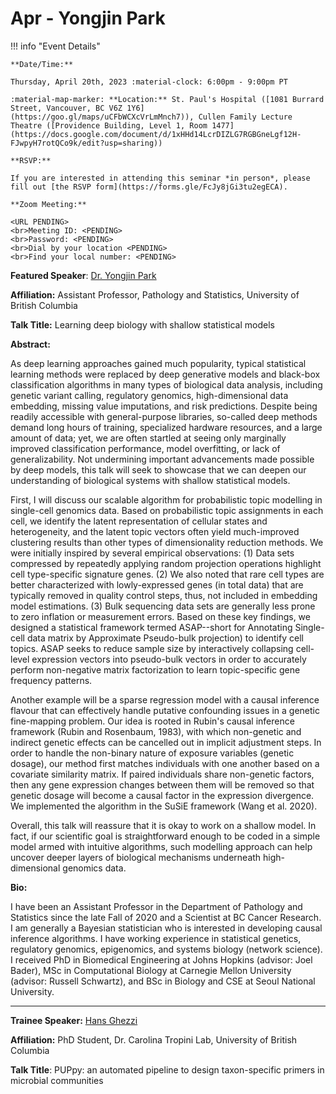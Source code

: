 # Apr - Yongjin Park

!!! info "Event Details"

    **Date/Time:**

    Thursday, April 20th, 2023 :material-clock: 6:00pm - 9:00pm PT

    :material-map-marker: **Location:** St. Paul's Hospital ([1081 Burrard Street, Vancouver, BC V6Z 1Y6](https://goo.gl/maps/uCFbWCXcVrLmMnch7)), Cullen Family Lecture Theatre ([Providence Building, Level 1, Room 1477](https://docs.google.com/document/d/1xHHd14LcrDIZLG7RGBGneLgf12H-FJwpyH7rotQCo9k/edit?usp=sharing))

    **RSVP:**

    If you are interested in attending this seminar *in person*, please fill out [the RSVP form](https://forms.gle/FcJy8jGi3tu2egECA).

    **Zoom Meeting:**

    <URL PENDING>
    <br>Meeting ID: <PENDING>
    <br>Password: <PENDING>
    <br>Dial by your location <PENDING>
    <br>Find your local number: <PENDING>

**Featured Speaker**: [Dr. Yongjin Park](https://ypark.github.io/)

**Affiliation:** Assistant Professor, Pathology and Statistics, University of British Columbia

**Talk Title:** Learning deep biology with shallow statistical models

**Abstract:**

As deep learning approaches gained much popularity, typical statistical learning methods were replaced by deep generative models and black-box classification algorithms in many types of biological data analysis, including genetic variant calling, regulatory genomics, high-dimensional data embedding, missing value imputations, and risk predictions. Despite being readily accessible with general-purpose libraries, so-called deep methods demand long hours of training, specialized hardware resources, and a large amount of data; yet, we are often startled at seeing only marginally improved classification performance, model overfitting, or lack of generalizability. Not undermining important advancements made possible by deep models, this talk will seek to showcase that we can deepen our understanding of biological systems with shallow statistical models.

First, I will discuss our scalable algorithm for probabilistic topic modelling in single-cell genomics data. Based on probabilistic topic assignments in each cell, we identify the latent representation of cellular states and heterogeneity, and the latent topic vectors often yield much-improved clustering results than other types of dimensionality reduction methods. We were initially inspired by several empirical observations: (1) Data sets compressed by repeatedly applying random projection operations highlight cell type-specific signature genes. (2) We also noted that rare cell types are better characterized with lowly-expressed genes (in total data) that are typically removed in quality control steps, thus, not included in embedding model estimations. (3) Bulk sequencing data sets are generally less prone to zero inflation or measurement errors. Based on these key findings, we designed a statistical framework termed ASAP--short for Annotating Single-cell data matrix by Approximate Pseudo-bulk projection) to identify cell topics. ASAP seeks to reduce sample size by interactively collapsing cell-level expression vectors into pseudo-bulk vectors in order to accurately perform non-negative matrix factorization to learn topic-specific gene frequency patterns.

Another example will be a sparse regression model with a causal inference flavour that can effectively handle putative confounding issues in a genetic fine-mapping problem. Our idea is rooted in Rubin's causal inference framework (Rubin and Rosenbaum, 1983), with which non-genetic and indirect genetic effects can be cancelled out in implicit adjustment steps. In order to handle the non-binary nature of exposure variables (genetic dosage), our method first matches individuals with one another based on a covariate similarity matrix. If paired individuals share non-genetic factors, then any gene expression changes between them will be removed so that genetic dosage will become a causal factor in the expression divergence. We implemented the algorithm in the SuSiE framework (Wang et al. 2020).

Overall, this talk will reassure that it is okay to work on a shallow model. In fact, if our scientific goal is straightforward enough to be coded in a simple model armed with intuitive algorithms, such modelling approach can help uncover deeper layers of biological mechanisms underneath high-dimensional genomics data.

**Bio:**

I have been an Assistant Professor in the Department of Pathology and Statistics since the late Fall of 2020 and a Scientist at BC Cancer Research. I am generally a Bayesian statistician who is interested in developing causal inference algorithms. I have working experience in statistical genetics, regulatory genomics, epigenomics, and systems biology (network science). I received PhD in Biomedical Engineering at Johns Hopkins (advisor: Joel Bader), MSc in Computational Biology at Carnegie Mellon University (advisor: Russell Schwartz), and BSc in Biology and CSE at Seoul National University.

---

**Trainee Speaker:** [Hans Ghezzi](http://tropini.microbiology.ubc.ca/who.html)

**Affiliation:** PhD Student, Dr. Carolina Tropini Lab, University of British Columbia

**Talk Title**: PUPpy: an automated pipeline to design taxon-specific primers in microbial communities

